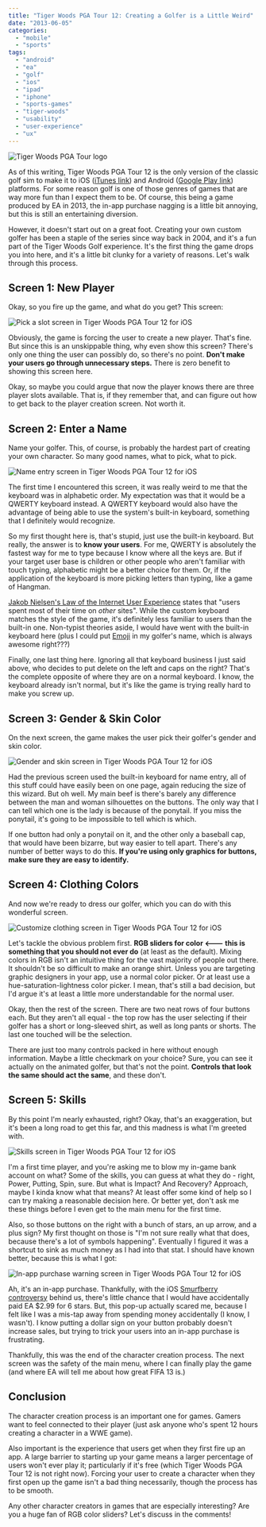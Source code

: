 ```yaml
---
title: "Tiger Woods PGA Tour 12: Creating a Golfer is a Little Weird"
date: "2013-06-05"
categories: 
  - "mobile"
  - "sports"
tags: 
  - "android"
  - "ea"
  - "golf"
  - "ios"
  - "ipad"
  - "iphone"
  - "sports-games"
  - "tiger-woods"
  - "usability"
  - "user-experience"
  - "ux"
---
```


![Tiger Woods PGA Tour logo](images/logo.jpg)

As of this writing, Tiger Woods PGA Tour 12 is the only version of the classic golf sim to make it to iOS ([iTunes link](https://itunes.apple.com/us/app/tiger-woods-pga-tour-12/id427647815?mt=8)) and Android ([Google Play link](https://play.google.com/store/apps/details?id=com.ea.twpgatour12_NA&hl=en)) platforms. For some reason golf is one of those genres of games that are way more fun than I expect them to be. Of course, this being a game produced by EA in 2013, the in-app purchase nagging is a little bit annoying, but this is still an entertaining diversion.

However, it doesn't start out on a great foot. Creating your own custom golfer has been a staple of the series since way back in 2004, and it's a fun part of the Tiger Woods Golf experience. It's the first thing the game drops you into here, and it's a little bit clunky for a variety of reasons. Let's walk through this process.

## Screen 1: New Player

Okay, so you fire up the game, and what do you get? This screen:

![Pick a slot screen in Tiger Woods PGA Tour 12 for iOS](images/IMG_0156.png)

Obviously, the game is forcing the user to create a new player. That's fine. But since this is an unskippable thing, why even show this screen? There's only one thing the user can possibly do, so there's no point. **Don't make your users go through unnecessary steps.** There is zero benefit to showing this screen here.

Okay, so maybe you could argue that now the player knows there are three player slots available. That is, if they remember that, and can figure out how to get back to the player creation screen. Not worth it.

## Screen 2: Enter a Name

Name your golfer. This, of course, is probably the hardest part of creating your own character. So many good names, what to pick, what to pick.

![Name entry screen in Tiger Woods PGA Tour 12 for iOS](images/IMG_0155.png)

The first time I encountered this screen, it was really weird to me that the keyboard was in alphabetic order. My expectation was that it would be a QWERTY keyboard instead. A QWERTY keyboard would also have the advantage of being able to use the system's built-in keyboard, something that I definitely would recognize.

So my first thought here is, that's stupid, just use the built-in keyboard. But really, the answer is to **know your users**. For me, QWERTY is absolutely the fastest way for me to type because I know where all the keys are. But if your target user base is children or other people who aren't familiar with touch typing, alphabetic might be a better choice for them. Or, if the application of the keyboard is more picking letters than typing, like a game of Hangman.

[Jakob Nielsen's Law of the Internet User Experience](http://www.nngroup.com/articles/end-of-web-design/) states that "users spent most of their time on _other_ sites". While the custom keyboard matches the style of the game, it's definitely less familiar to users than the built-in one. Non-typist theories aside, I would have went with the built-in keyboard here (plus I could put [Emoji](http://en.wikipedia.org/wiki/Emoji) in my golfer's name, which is always awesome right???)

Finally, one last thing here. Ignoring all that keyboard business I just said above, who decides to put delete on the left and caps on the right? That's the complete opposite of where they are on a normal keyboard. I know, the keyboard already isn't normal, but it's like the game is trying really hard to make you screw up.

## Screen 3: Gender & Skin Color

On the next screen, the game makes the user pick their golfer's gender and skin color.

![Gender and skin screen in Tiger Woods PGA Tour 12 for iOS](images/IMG_0158.png)

Had the previous screen used the built-in keyboard for name entry, all of this stuff could have easily been on one page, again reducing the size of this wizard. But oh well. My main beef is there's barely any difference between the man and woman silhouettes on the buttons. The only way that I can tell which one is the lady is because of the ponytail. If you miss the ponytail, it's going to be impossible to tell which is which.

If one button had only a ponytail on it, and the other only a baseball cap, that would have been bizarre, but way easier to tell apart. There's any number of better ways to do this. **If you're using only graphics for buttons, make sure they are easy to identify.**

## Screen 4: Clothing Colors

And now we're ready to dress our golfer, which you can do with this wonderful screen.

![Customize clothing screen in Tiger Woods PGA Tour 12 for iOS](images/IMG_0157.png)

Let's tackle the obvious problem first. **RGB sliders for color <--- this is something that you should not ever do** (at least as the default). Mixing colors in RGB isn't an intuitive thing for the vast majority of people out there. It shouldn't be so difficult to make an orange shirt. Unless you are targeting graphic designers in your app, use a normal color picker. Or at least use a hue-saturation-lightness color picker. I mean, that's still a bad decision, but I'd argue it's at least a little more understandable for the normal user.

Okay, then the rest of the screen. There are two neat rows of four buttons each. But they aren't all equal - the top row has the user selecting if their golfer has a short or long-sleeved shirt, as well as long pants or shorts. The last one touched will be the selection.

There are just too many controls packed in here without enough information. Maybe a little checkmark on your choice? Sure, you can see it actually on the animated golfer, but that's not the point. **Controls that look the same should act the same**, and these don't.

## Screen 5: Skills

By this point I'm nearly exhausted, right? Okay, that's an exaggeration, but it's been a long road to get this far, and this madness is what I'm greeted with.

![Skills screen in Tiger Woods PGA Tour 12 for iOS](images/IMG_0159.png)

I'm a first time player, and you're asking me to blow my in-game bank account on what? Some of the skills, you can guess at what they do - right, Power, Putting, Spin, sure. But what is Impact? And Recovery? Approach, maybe I kinda know what that means? At least offer some kind of help so I can try making a reasonable decision here. Or better yet, don't ask me these things before I even get to the main menu for the first time.

Also, so those buttons on the right with a bunch of stars, an up arrow, and a plus sign? My first thought on those is "I'm not sure really what that does, because there's a lot of symbols happening". Eventually I figured it was a shortcut to sink as much money as I had into that stat. I should have known better, because this is what I got:

![In-app purchase warning screen in Tiger Woods PGA Tour 12 for iOS](images/IMG_0160.png)

Ah, it's an in-app purchase. Thankfully, with the iOS [Smurfberry controversy](http://www.geekwire.com/2011/99-smurfberries-apple-closes-ios-loophole-pressure-washington-ag/) behind us, there's little chance that I would have accidentally paid EA $2.99 for 6 stars. But, this pop-up actually scared me, because I felt like I was a mis-tap away from spending money accidentally (I know, I wasn't). I know putting a dollar sign on your button probably doesn't increase sales, but trying to trick your users into an in-app purchase is frustrating.

Thankfully, this was the end of the character creation process. The next screen was the safety of the main menu, where I can finally play the game (and where EA will tell me about how great FIFA 13 is.)

## Conclusion

The character creation process is an important one for games. Gamers want to feel connected to their player (just ask anyone who's spent 12 hours creating a character in a WWE game).

Also important is the experience that users get when they first fire up an app. A large barrier to starting up your game means a larger percentage of users won't ever play it; particularly if it's free (which Tiger Woods PGA Tour 12 is not right now). Forcing your user to create a character when they first open up the game isn't a bad thing necessarily, though the process has to be smooth.

Any other character creators in games that are especially interesting? Are you a huge fan of RGB color sliders? Let's discuss in the comments!
